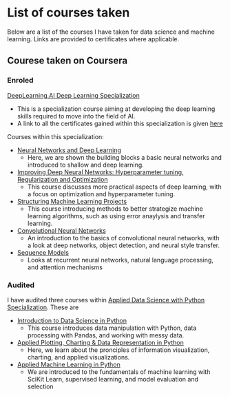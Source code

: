 # List of courses taken

Below are a list of the courses I have taken for data science and machine learning. Links are provided to certificates where applicable.
## Courese taken on Coursera

### Enroled

[DeepLearning.AI Deep Learning Specialization](https://www.coursera.org/specializations/deep-learning)
* This is a specialization course aiming at developing the deep learning skills required to move into the field of AI.
* A link to all the certificates gained within this specialization is given [here](https://coursera.org/share/218ca33e1dd94cb279cede7d93b27f5a)

Courses within this specialization:
* [Neural Networks and Deep Learning](https://www.coursera.org/learn/neural-networks-deep-learning?specialization=deep-learning)
    * Here, we are shown the building blocks a basic neural networks and introduced to shallow and deep learning.
* [Improving Deep Neural Networks: Hyperparameter tuning, Regularization and Optimization](https://www.coursera.org/learn/deep-neural-network?specialization=deep-learning)
    * This course discusses more practical aspects of deep learning, with a focus on optimization and hyperparameter tuning.
* [Structuring Machine Learning Projects](https://www.coursera.org/learn/machine-learning-projects?specialization=deep-learning)
    * This course introducing methods to better strategize machine learning algorithms, such as using error anaylysis and transfer learning.
* [Convolutional Neural Networks](https://www.coursera.org/learn/convolutional-neural-networks?specialization=deep-learning)
    * An introduction to the basics of convolutional neural networks, with a look at deep networks, object detection, and neural style transfer.
* [Sequence Models](https://www.coursera.org/learn/nlp-sequence-models)
    * Looks at recurrent neural networks, natural language processing, and attention mechanisms

### Audited

I have audited three courses within [Applied Data Science with Python Specialization](https://www.coursera.org/specializations/data-science-python). These are
* [Introduction to Data Science in Python](https://www.coursera.org/learn/python-data-analysis?specialization=data-science-python)
    * This course introduces data manipulation with Python, data processing with Pandas, and working with messy data.
* [Applied Plotting, Charting & Data Representation in Python](https://www.coursera.org/learn/python-plotting?specialization=data-science-python)
    * Here, we learn about the pronciples of information visualization, charting, and applied visualizations.
* [Applied Machine Learning in Python](https://www.coursera.org/learn/python-machine-learning?specialization=data-science-python)
    * We are introduced to the fundamentals of machine learning with SciKit Learn, supervised learning, and model evaluation and selection
